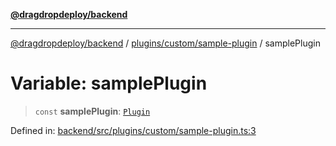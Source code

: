 [**@dragdropdeploy/backend**](../../../../README.md)

***

[@dragdropdeploy/backend](../../../../README.md) / [plugins/custom/sample-plugin](../README.md) / samplePlugin

# Variable: samplePlugin

> `const` **samplePlugin**: [`Plugin`](../../../types/type-aliases/Plugin.md)

Defined in: [backend/src/plugins/custom/sample-plugin.ts:3](https://github.com/TomKonig/DragDropDeploy/blob/34bfcba72927c691f3e74d05ff86899c58e78bdc/backend/src/plugins/custom/sample-plugin.ts#L3)
